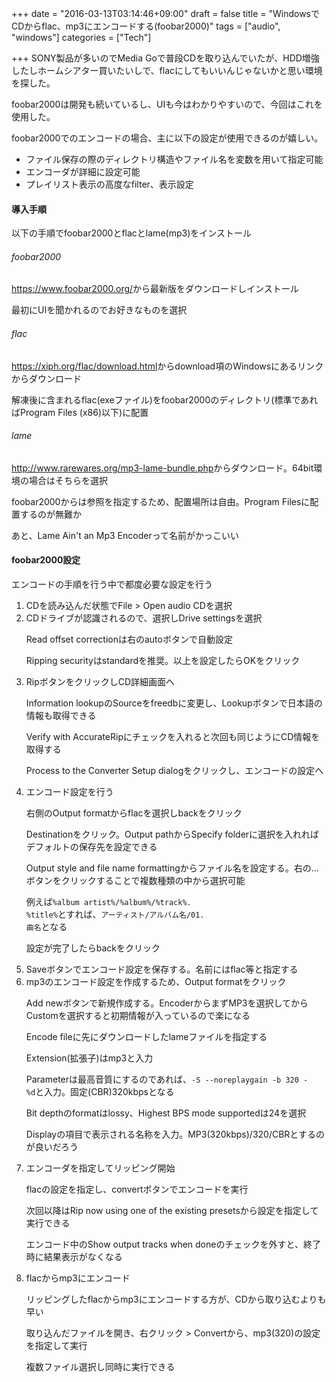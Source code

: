 
+++
date = "2016-03-13T03:14:46+09:00"
draft = false
title = "WindowsでCDからflac、mp3にエンコードする(foobar2000)"
tags = ["audio", "windows"]
categories = ["Tech"]

+++
SONY製品が多いのでMedia Goで普段CDを取り込んでいたが、HDD増強したしホームシアター買いたいしで、flacにしてもいいんじゃないかと思い環境を探した。

foobar2000は開発も続いているし、UIも今はわかりやすいので、今回はこれを使用した。

foobar2000でのエンコードの場合、主に以下の設定が使用できるのが嬉しい。

<ul>
<li>ファイル保存の際のディレクトリ構造やファイル名を変数を用いて指定可能</li>
<li>エンコーダが詳細に設定可能</li>
<li>プレイリスト表示の高度なfilter、表示設定</li>
</ul>


#### 導入手順

以下の手順でfoobar2000とflacとlame(mp3)をインストール

<h6>foobar2000</h6>

<a href="https://www.foobar2000.org/">https://www.foobar2000.org/</a>から最新版をダウンロードしインストール

最初にUIを聞かれるのでお好きなものを選択

<h6>flac</h6>

<a href="https://xiph.org/flac/download.html">https://xiph.org/flac/download.html</a>からdownload項のWindowsにあるリンクからダウンロード

解凍後に含まれるflac(exeファイル)をfoobar2000のディレクトリ(標準であればProgram Files (x86)以下)に配置

<h6>lame</h6>

<a href="http://www.rarewares.org/mp3-lame-bundle.php">http://www.rarewares.org/mp3-lame-bundle.php</a>からダウンロード。64bit環境の場合はそちらを選択

foobar2000からは参照を指定するため、配置場所は自由。Program Filesに配置するのが無難か

あと、Lame Ain&#39;t an Mp3 Encoderって名前がかっこいい

#### foobar2000設定

エンコードの手順を行う中で都度必要な設定を行う

<ol>
<li>CDを読み込んだ状態でFile > Open audio CDを選択</li>
<li>CDドライブが認識されるので、選択しDrive settingsを選択

 Read offset correctionは右のautoボタンで自動設定

 Ripping securityはstandardを推奨。以上を設定したらOKをクリック</li>
<li>RipボタンをクリックしCD詳細画面へ

 Information lookupのSourceをfreedbに変更し、Lookupボタンで日本語の情報も取得できる

 Verify with AccurateRipにチェックを入れると次回も同じようにCD情報を取得する

 Process to the Converter Setup dialogをクリックし、エンコードの設定へ</li>
<li>エンコード設定を行う

 右側のOutput formatからflacを選択しbackをクリック

 Destinationをクリック。Output pathからSpecify folderに選択を入れればデフォルトの保存先を設定できる

 Output style and file name formattingからファイル名を設定する。右の...ボタンをクリックすることで複数種類の中から選択可能

 例えば<code>%album artist%/%album%/%track%. %title%</code>とすれば、<code>アーティスト/アルバム名/01. 曲名</code>となる

 設定が完了したらbackをクリック</li>
<li>Saveボタンでエンコード設定を保存する。名前にはflac等と指定する</li>
<li>mp3のエンコード設定を作成するため、Output formatをクリック

 Add newボタンで新規作成する。EncoderからまずMP3を選択してからCustomを選択すると初期情報が入っているので楽になる

 Encode fileに先にダウンロードしたlameファイルを指定する

 Extension(拡張子)はmp3と入力

 Parameterは最高音質にするのであれば、<code>-S --noreplaygain -b 320 - %d</code>と入力。固定(CBR)320kbpsとなる

 Bit depthのformatはlossy、Highest BPS mode supportedは24を選択

 Displayの項目で表示される名称を入力。MP3(320kbps)/320/CBRとするのが良いだろう</li>
<li>エンコーダを指定してリッピング開始

 flacの設定を指定し、convertボタンでエンコードを実行

 次回以降はRip now using one of the existing presetsから設定を指定して実行できる

 エンコード中のShow output tracks when doneのチェックを外すと、終了時に結果表示がなくなる</li>
<li>flacからmp3にエンコード

 リッピングしたflacからmp3にエンコードする方が、CDから取り込むよりも早い

 取り込んだファイルを開き、右クリック > Convertから、mp3(320)の設定を指定して実行

 複数ファイル選択し同時に実行できる</li>
</ol>



